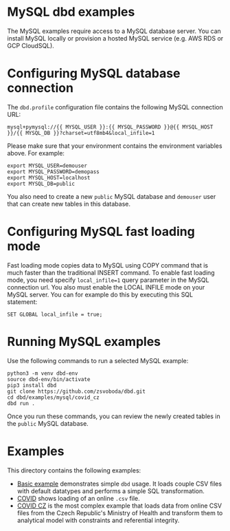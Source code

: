 # MySQL dbd examples
The MySQL examples require access to a MySQL database server. You can install MySQL locally 
or provision a hosted MySQL service (e.g. AWS RDS or GCP CloudSQL).  

# Configuring MySQL database connection
The `dbd.profile` configuration file contains the following MySQL connection URL:

`mysql+pymysql://{{ MYSQL_USER }}:{{ MYSQL_PASSWORD }}@{{ MYSQL_HOST }}/{{ MYSQL_DB }}?charset=utf8mb4&local_infile=1`

Please make sure that your environment contains the environment variables above. For example:

```shell
export MYSQL_USER=demouser
export MYSQL_PASSWORD=demopass
export MYSQL_HOST=localhost
export MYSQL_DB=public
```

You also need to create a new `public` MySQL database and `demouser` user that can create new tables in this database.

# Configuring MySQL fast loading mode
Fast loading mode copies data to MySQL using COPY command that is much faster than the traditional INSERT command. 
To enable fast loading mode, you need specify `local_infile=1` query parameter in the MySQL connection url.
You also must enable the LOCAL INFILE mode on your MySQL server. You can for example do this by executing this 
SQL statement:

```mysql
SET GLOBAL local_infile = true;
```

# Running MySQL examples
Use the following commands to run a selected MySQL example:

```shell
python3 -m venv dbd-env
source dbd-env/bin/activate
pip3 install dbd
git clone https://github.com/zsvoboda/dbd.git
cd dbd/examples/mysql/covid_cz
dbd run . 
```

Once you run these commands, you can review the newly created tables in the `public` MySQL database.

# Examples

This directory contains the following examples:

* [Basic example](basic/README.md) demonstrates simple `dbd` usage. It loads couple CSV files with default datatypes and performs a simple SQL transformation.
* [COVID](covid/README.md) shows loading of an online `.csv` file.
* [COVID CZ](covid_cz/README.md) is the most complex example that loads data from online CSV files from the Czech Republic's Ministry of Health and transform them to analytical model with constraints and referential integrity.

